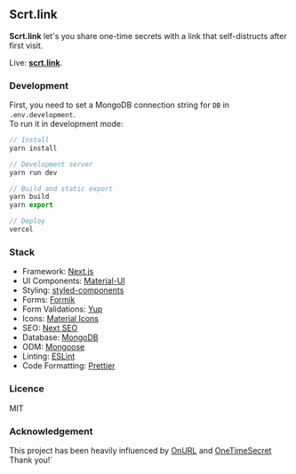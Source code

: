 ## Scrt.link

**Scrt.link** let's you share one-time secrets with a link that self-distructs after first visit.

Live: **[scrt.link](https://scrt.link)**.

### Development

First, you need to set a MongoDB connection string for `DB` in `.env.development`.  
To run it in development mode:

```js
// Install
yarn install

// Development server
yarn run dev

// Build and static export
yarn build
yarn export

// Deploy
vercel
```

### Stack

- Framework: [Next.js](https://nextjs.org/)
- UI Components: [Material-UI](https://material-ui.com/)
- Styling: [styled-components](https://styled-components.com/)
- Forms: [Formik](https://jaredpalmer.com/formik)
- Form Validations: [Yup](https://github.com/jquense/yup)
- Icons: [Material Icons](https://material-ui.com/components/material-icons/)
- SEO: [Next SEO](https://github.com/garmeeh/next-seo)
- Database: [MongoDB](https://www.mongodb.com/)
- ODM: [Mongoose](https://mongoosejs.com/)
- Linting: [ESLint](https://eslint.org/)
- Code Formatting: [Prettier](https://prettier.io/)

### Licence

MIT

### Acknowledgement

This project has been heavily influenced by [OnURL](https://github.com/onderonur/onurl) and
[OneTimeSecret](https://github.com/onetimesecret/onetimesecret) Thank you!`
